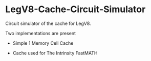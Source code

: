# LegV8-Cache-Circuit-Simulator
Circuit simulator of the cache for LegV8.

Two implementations are present

* Simple 1 Memory Cell Cache

* Cache used for The Intrinsity FastMATH 
